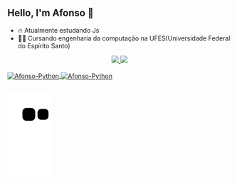 ## Hello, I'm Afonso 👋

- 🔥 Atualmente estudando Js
- 👨‍🎓 Cursando engenharia da computação na UFES(Universidade Federal do Espírito Santo)

<div align="center">
  <a href="https://github.com/AfonsoSalvador">
  <img height="165em" src="https://github-readme-stats.vercel.app/api?username=AfonsoSalvador&show_icons=true&theme=dracula&include_all_commits=true&count_private=true"/>
  <img height="165em" src="https://github-readme-stats.vercel.app/api/top-langs/?username=AfonsoSalvador&layout=compact&langs_count=7&theme=dracula"/>
</div>

<div style="display: inline_block"><br>

  <img align="center" alt="Afonso-Python" height="30" width="40" src="https://cdn.jsdelivr.net/gh/devicons/devicon/icons/c/c-plain.svg" />
  <img align="center" alt="Afonso-Python" height="30" width="40" src="https://cdn.jsdelivr.net/gh/devicons/devicon/icons/python/python-plain.svg" 
</div>
  
  ##
  
<div> 

  ![Snake animation](https://github.com/AfonsoSalvador/AfonsoSalvador/blob/output/github-contribution-grid-snake.svg)
 
</div>
